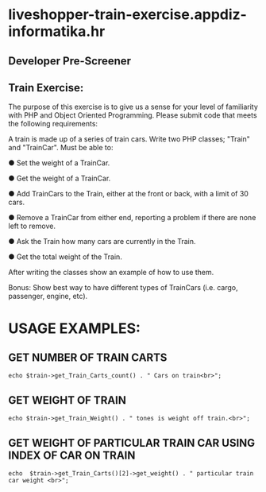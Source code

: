 # liveshopper-train-exercise.appdiz-informatika.hr

## Developer Pre-Screener

## Train Exercise:

The purpose of this exercise is to give us a sense for your level of familiarity with PHP and Object Oriented Programming. Please submit code that meets the following requirements:

A train is made up of a series of train cars. Write two PHP classes; "Train" and "TrainCar".
Must be able to:

● Set the weight of a TrainCar.

● Get the weight of a TrainCar.

● Add TrainCars to the Train, either at the front or back, with a limit of 30 cars.

● Remove a TrainCar from either end, reporting a problem if there are none left to remove.

● Ask the Train how many cars are currently in the Train.

● Get the total weight of the Train.

After writing the classes show an example of how to use them.

Bonus: Show best way to have different types of TrainCars (i.e. cargo, passenger, engine, etc).


# USAGE EXAMPLES:

## GET NUMBER OF TRAIN CARTS

```echo $train->get_Train_Carts_count() . " Cars on train<br>";```

## GET WEIGHT OF TRAIN

```echo $train->get_Train_Weight() . " tones is weight off train.<br>";```

## GET WEIGHT OF PARTICULAR TRAIN CAR USING INDEX OF CAR ON TRAIN

```echo  $train->get_Train_Carts()[2]->get_weight() . " particular train car weight <br>";```